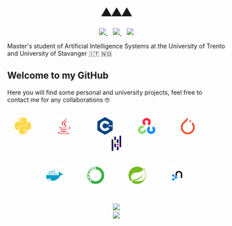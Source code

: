 <h1 align="center">⛰️⛰️⛰️</h1>

<p align='center'>
  <a href="https://www.linkedin.com/in/gabriele-santini/">
    <img src="https://img.shields.io/badge/LinkedIn-0077B5?style=for-the-badge&logo=linkedin&logoColor=white"></img>
  </a>&nbsp;&nbsp;
  <a href="https://github.com/Sentz98/">
    <img src="https://img.shields.io/badge/GitHub-100000?style=for-the-badge&logo=github&logoColor=white"></img>
  </a>&nbsp;&nbsp;
  <a href="mailto:gabriele.santini98@gmail.com">
    <img src="https://img.shields.io/badge/Gmail-D14836?style=for-the-badge&logo=gmail&logoColor=white"></img>
  </a> 
</p>

Master's student of Artificial Intelligence Systems at the University of Trento and University of Stavanger 🇮🇹 🇳🇴
<h2>Welcome to my GitHub</h2>

Here you will find some personal and university projects, feel free to contact me for any collaborations 🤓
<p align="center">
  <br/>
  <img height="40" align="center" alt="Python" height="30" width="40" src="https://raw.githubusercontent.com/devicons/devicon/master/icons/python/python-plain.svg">
  &nbsp;&nbsp;&nbsp;&nbsp;&nbsp;&nbsp;&nbsp;&nbsp;&nbsp;&nbsp;&nbsp;&nbsp;
  <img height="40" align="center" alt="C" height="30" width="40" src="https://github.com/devicons/devicon/blob/master/icons/java/java-plain.svg">
&nbsp;&nbsp;&nbsp;&nbsp;&nbsp;&nbsp;&nbsp;&nbsp;&nbsp;&nbsp;&nbsp;&nbsp;
  <img height="40" align="center" alt="Cplusplus" height="30" width="40" src="https://raw.githubusercontent.com/devicons/devicon/master/icons/cplusplus/cplusplus-plain.svg">
&nbsp;&nbsp;&nbsp;&nbsp;&nbsp;&nbsp;&nbsp;&nbsp;&nbsp;&nbsp;&nbsp;&nbsp;
  <img height="40" align="center" alt="Opencv" height="30" width="40" src="https://raw.githubusercontent.com/devicons/devicon/master/icons/opencv/opencv-original.svg">
&nbsp;&nbsp;&nbsp;&nbsp;&nbsp;&nbsp;&nbsp;&nbsp;&nbsp;&nbsp;&nbsp;&nbsp;
  <img height="40" align="center" alt="Pytorch" height="30" width="40" src="https://raw.githubusercontent.com/devicons/devicon/master/icons/pytorch/pytorch-original.svg">
  &nbsp;&nbsp;&nbsp;&nbsp;&nbsp;&nbsp;&nbsp;&nbsp;&nbsp;&nbsp;&nbsp;&nbsp;
  <span style="background-color: white;">
    <img height="40" align="center" alt="Pytorch" height="30" width="40" src="https://github.com/devicons/devicon/blob/master/icons/pandas/pandas-original.svg">
  </span>
  <br/><br/><br/>
  
  <img height="40" align="center" alt="Docker" height="30" width="40" src="https://github.com/devicons/devicon/blob/master/icons/docker/docker-plain.svg">
&nbsp;&nbsp;&nbsp;&nbsp;&nbsp;&nbsp;&nbsp;&nbsp;&nbsp;&nbsp;&nbsp;&nbsp;
  <img height="40" align="center" alt="Docker" height="30" width="40" src="https://github.com/devicons/devicon/blob/master/icons/anaconda/anaconda-original.svg">
&nbsp;&nbsp;&nbsp;&nbsp;&nbsp;&nbsp;&nbsp;&nbsp;&nbsp;&nbsp;&nbsp;&nbsp;
  <img height="40" align="center" alt="Docker" height="30" width="40" src="https://github.com/devicons/devicon/blob/master/icons/spring/spring-original.svg">
&nbsp;&nbsp;&nbsp;&nbsp;&nbsp;&nbsp;&nbsp;&nbsp;&nbsp;&nbsp;&nbsp;&nbsp;
  <img height="40" align="center" alt="C" height="30" width="40" src="https://raw.githubusercontent.com/devicons/devicon/master/icons/neo4j/neo4j-original.svg">
  
</p>
</br>
<p align="center">
  <img src="https://github-readme-stats-navy-kappa.vercel.app/api/top-langs/?username=Sentz98&count_private=true&theme=tokyonight&hide=jupyter%20notebook,html,css,scss,php&layout=compact&langs_count=6&exclude_repo=obsidian">
  <br/>
  <img src="https://visitor-badge.laobi.icu/badge?page_id=Sentz98.visitor-badge">
  <br/>
  
</p>



